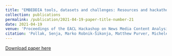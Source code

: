 ```yaml
---
title: "EMBEDDIA tools, datasets and challenges: Resources and hackathon contributions"
collection: publications
permalink: /publication/2021-04-19-paper-title-number-21
date: 2021-04-19
venue: 'Proceedings of the EACL Hackashop on News Media Content Analysis and Automated Report Generation'
citation: 'Pollak, Senja, Marko Robnik-Šikonja, Matthew Purver, Michele Boggia, Ravi Shekhar, Marko Pranjić, Salla Salmela, <b>Emanuela Boros</b> et al. "EMBEDDIA tools, datasets and challenges: Resources and hackathon contributions." In Proceedings of the EACL Hackashop on News Media Content Analysis and Automated Report Generation, pp. 99-109. 2021. Online.'
---
```


[Download paper here](https://www.aclweb.org/anthology/2021.hackashop-1.14.pdf)



